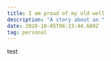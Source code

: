 ```yaml
---
title: I am proud of my old well
description: "A story about an "
date: 2020-10-05T06:23:44.689Z
tag: personal
---
```

test